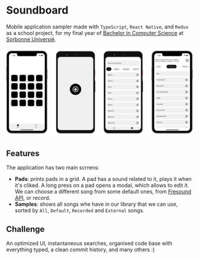 # Soundboard

Mobile application sampler made with `TypeScript`, `React Native`, and `Redux` as a school project, for my final year of [Bachelor in Computer Science](https://sciences.sorbonne-universite.fr/formation-sciences/licences/licences-professionnelles-l3/licence-professionnelle-metiers-de-0) at [Sorbonne Universié](https://www.sorbonne-universite.fr).

<img src="src/assets/screenshot.png"/>

## Features

The application has two main scrrens:

- **Pads**: prints pads in a grid. A pad has a sound related to it, plays it when it's cliked. A long press on a pad opens a modal, which allows to edit it. We can choose a different song from some default ones, from [Fresound API](https://freesound.org), or record.
- **Samples**: shows all songs whe have in our library that we can use, sorted by `All`, `Default`, `Recorded` and `External` songs.

## Challenge

An optimized UI, instantaneous searches, organised code base with everything typed, a clean commit history, and many others :)
